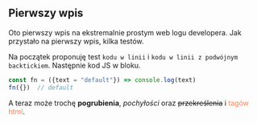 ## Pierwszy wpis

Oto pierwszy wpis na ekstremalnie prostym web logu developera. Jak przystało na pierwszy wpis, kilka testów.

Na początek proponuję test `kodu w linii` i ``kodu w linii z podwójnym backtickiem``. Następnie kod JS w bloku.

```js
const fn = ({text = "default"}) => console.log(text)
fn({})  // default
```

A teraz może trochę **pogrubienia**, *pochyłości* oraz ~~przekreślenia~~ i <span style="color: coral">tagów html</span>.
